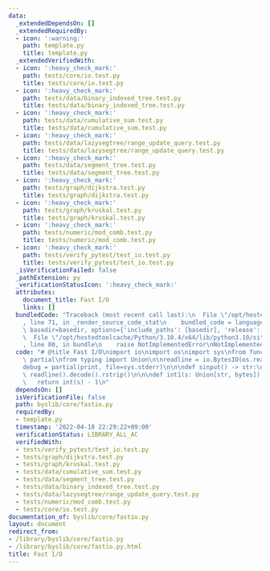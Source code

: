 ```yaml
---
data:
  _extendedDependsOn: []
  _extendedRequiredBy:
  - icon: ':warning:'
    path: template.py
    title: template.py
  _extendedVerifiedWith:
  - icon: ':heavy_check_mark:'
    path: tests/core/io.test.py
    title: tests/core/io.test.py
  - icon: ':heavy_check_mark:'
    path: tests/data/binary_indexed_tree.test.py
    title: tests/data/binary_indexed_tree.test.py
  - icon: ':heavy_check_mark:'
    path: tests/data/cumulative_sum.test.py
    title: tests/data/cumulative_sum.test.py
  - icon: ':heavy_check_mark:'
    path: tests/data/lazysegtree/range_update_query.test.py
    title: tests/data/lazysegtree/range_update_query.test.py
  - icon: ':heavy_check_mark:'
    path: tests/data/segment_tree.test.py
    title: tests/data/segment_tree.test.py
  - icon: ':heavy_check_mark:'
    path: tests/graph/dijkstra.test.py
    title: tests/graph/dijkstra.test.py
  - icon: ':heavy_check_mark:'
    path: tests/graph/kruskal.test.py
    title: tests/graph/kruskal.test.py
  - icon: ':heavy_check_mark:'
    path: tests/numeric/mod_comb.test.py
    title: tests/numeric/mod_comb.test.py
  - icon: ':heavy_check_mark:'
    path: tests/verify_pytest/test_io.test.py
    title: tests/verify_pytest/test_io.test.py
  _isVerificationFailed: false
  _pathExtension: py
  _verificationStatusIcon: ':heavy_check_mark:'
  attributes:
    document_title: Fast I/O
    links: []
  bundledCode: "Traceback (most recent call last):\n  File \"/opt/hostedtoolcache/Python/3.10.4/x64/lib/python3.10/site-packages/onlinejudge_verify/documentation/build.py\"\
    , line 71, in _render_source_code_stat\n    bundled_code = language.bundle(stat.path,\
    \ basedir=basedir, options={'include_paths': [basedir], 'release': True}).decode()\n\
    \  File \"/opt/hostedtoolcache/Python/3.10.4/x64/lib/python3.10/site-packages/onlinejudge_verify/languages/python.py\"\
    , line 80, in bundle\n    raise NotImplementedError\nNotImplementedError\n"
  code: "# @title Fast I/O\nimport io\nimport os\nimport sys\nfrom functools import\
    \ partial\nfrom typing import Union\n\nreadline = io.BytesIO(os.read(0, os.fstat(0).st_size)).readline\n\
    debug = partial(print, file=sys.stderr)\n\n\ndef sinput() -> str:\n    return\
    \ readline().decode().rstrip()\n\n\ndef int1(s: Union[str, bytes]) -> int:\n \
    \   return int(s) - 1\n"
  dependsOn: []
  isVerificationFile: false
  path: byslib/core/fastio.py
  requiredBy:
  - template.py
  timestamp: '2022-04-18 22:29:22+09:00'
  verificationStatus: LIBRARY_ALL_AC
  verifiedWith:
  - tests/verify_pytest/test_io.test.py
  - tests/graph/dijkstra.test.py
  - tests/graph/kruskal.test.py
  - tests/data/cumulative_sum.test.py
  - tests/data/segment_tree.test.py
  - tests/data/binary_indexed_tree.test.py
  - tests/data/lazysegtree/range_update_query.test.py
  - tests/numeric/mod_comb.test.py
  - tests/core/io.test.py
documentation_of: byslib/core/fastio.py
layout: document
redirect_from:
- /library/byslib/core/fastio.py
- /library/byslib/core/fastio.py.html
title: Fast I/O
---
```

